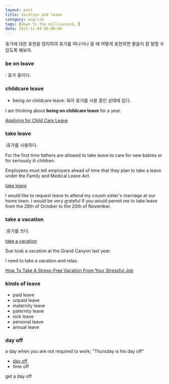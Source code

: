 ```yaml
---
layout: post
title: Vacation and leave
category: english
tags: [down to the millisecond, ]
date: 2015-11-04 00:00:00
---
```


휴가에 대한 표현을 정리하여 휴가를 떠나거나 쓸 때 어떻게 표현하면 좋을지 잘 말할 수 있도록 해보자.

### be on leave
: 휴가 중이다.

### childcare leave

 * being on childcare leave: 육아 휴가를 사용 중인 상태에 있다.

<div class="sample-sentence">
	<p>I am thinking about <strong>being on childcare leave</strong> for a year.</p>
</div>

[Applying for Child Care Leave](https://takingleaveinjapan.wordpress.com/leave-links/)

### take leave
:휴가를 사용하다.

<div class="sample-sentence">
	<p>For the first time fathers are allowed to take leave to care for new babies or for seriously ill children.</p>
	<p>Employees must tell employers ahead of time that they plan to take a leave under the Family and Medical Leave Act.</p>
</div>

<a href="http://idioms.thefreedictionary.com/take+leave">take leave</a>

<div class="sample-sentence">
	<p>I would like to request leave to attend my cousin sister's marriage at our home town. I would be very grateful if you would permit me to take leave from the 28th of October to the 20th of November.</p>
</div>

### take a vacation
:휴가를 쓰다.

<a href="http://idioms.thefreedictionary.com/take+a+vacation">take a vacation</a>

<div class="sample-sentence">
 <p> Sue took a vacation at the Grand Canyon last year.</p>
 <p>I need to take a vacation and relax.</p>
</div>

[How To Take A Stress-Free Vacation From Your Stressful Job](http://www.forbes.com/pictures/efkk45iifj/how-to-take-a-stress-free-vacation-from-your-stressful-job-2/)

### kinds of leave
 * paid leave
 * unpaid leave
 * maternity leave
 * paternity leave
 * sick leave
 * personal leave
 * annual leave

### day off
a day when you are not required to work; "Thursday is his day off"

 * <a href="http://www.thefreedictionary.com/day+off">day off</a>
 * time off

get a day off
